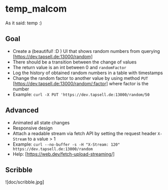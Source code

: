 # temp_malcom
As it said: temp :)

## Goal

- Create a (beautiful! :D ) UI that shows random numbers from querying [https://dev.tapsell.de:13000/random]
- There should be a transition between the change of values
- The return value is an int between 0 and `randomFactor`
- Log the history of obtained random numbers in a table with timestamps
- Change the random factor to another value by using method `PUT` [https://dev.tapsell.de:13000/random/:factor] where factor is the number
- Example: `curl -X PUT 'https://dev.tapsell.de:13000/random/50`

## Advanced
- Animated all state changes
- Responsive design
- Attach a readable stream via fetch API by setting the request header `X-Stream` to a value > 1
- Example: `curl --no-buffer -s -H "X-Stream: 120" https://dev.tapsell.de:13000/random`
- Help: [https://web.dev/fetch-upload-streaming/]


## Scribble
![doc/scribble.jpg]